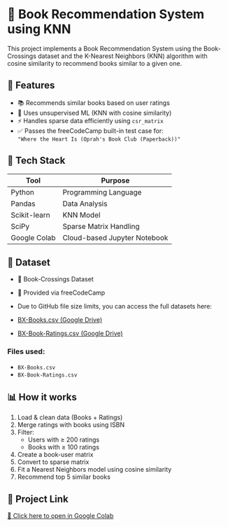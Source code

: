 # 📘 Book Recommendation System using KNN

This project implements a Book Recommendation System using the Book-Crossings dataset and the K-Nearest Neighbors (KNN) algorithm with cosine similarity to recommend books similar to a given one.

## 🚀 Features
- 📚 Recommends similar books based on user ratings  
- 🧠 Uses unsupervised ML (KNN with cosine similarity)  
- ⚡ Handles sparse data efficiently using `csr_matrix`  
- ✅ Passes the freeCodeCamp built-in test case for:  
  `"Where the Heart Is (Oprah's Book Club (Paperback))"`

## 🧰 Tech Stack
| Tool          | Purpose                          |
|---------------|----------------------------------|
| Python        | Programming Language             |
| Pandas        | Data Analysis                    |
| Scikit-learn  | KNN Model                        |
| SciPy         | Sparse Matrix Handling           |
| Google Colab  | Cloud-based Jupyter Notebook     |

## 📂 Dataset
- 📁 Book-Crossings Dataset  
- 📌 Provided via freeCodeCamp
- Due to GitHub file size limits, you can access the full datasets here:

- [BX-Books.csv (Google Drive)](https://drive.google.com/file/d/1Q8Bvm8YMMQWMRbeR0viOhMCPUmu7yV2G/view?usp=sharing)
- [BX-Book-Ratings.csv (Google Drive)](https://drive.google.com/file/d/1fn0Sgzl5GcR1ZRWTJRO8D4MkfswlpD5K/view?usp=sharing)

### Files used:
- `BX-Books.csv`  
- `BX-Book-Ratings.csv`  

## 📊 How it works
1. Load & clean data (Books + Ratings)  
2. Merge ratings with books using ISBN  
3. Filter:  
   - Users with ≥ 200 ratings  
   - Books with ≥ 100 ratings  
4. Create a book-user matrix  
5. Convert to sparse matrix  
6. Fit a Nearest Neighbors model using cosine similarity  
7. Recommend top 5 similar books  

## 🔗 Project Link
[📎 Click here to open in Google Colab](https://colab.research.google.com/drive/19q5C5Y97E8wG8IEt4r66ZpfBe2xQYh9m?usp=sharing)
